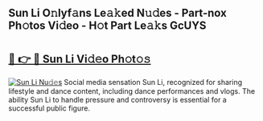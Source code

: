 ## Sun Li O𝚗lyf𝚊ns Le𝚊𝚔ed N𝚞𝚍es - Part-nox Ph𝚘tos Vi𝚍eo - H𝚘t Part Le𝚊𝚔s GcUYS

# <h2><a href="http://hf4i6q1.feru.top/?c=Sun+Li">🔗 👉 🔴 Sun Li Vi𝚍𝚎o Ph𝚘t𝚘𝚜</a></h2>

[![Sun Li Nu𝚍𝚎s](https://i.imgur.com/0TWrTi3.gif)](http://hf4i6q1.feru.top/?c=Sun+Li)
Social media sensation Sun Li, recognized for sharing lifestyle and dance content, including dance performances and vlogs. The ability Sun Li to handle pressure and controversy is essential for a successful public figure. 
